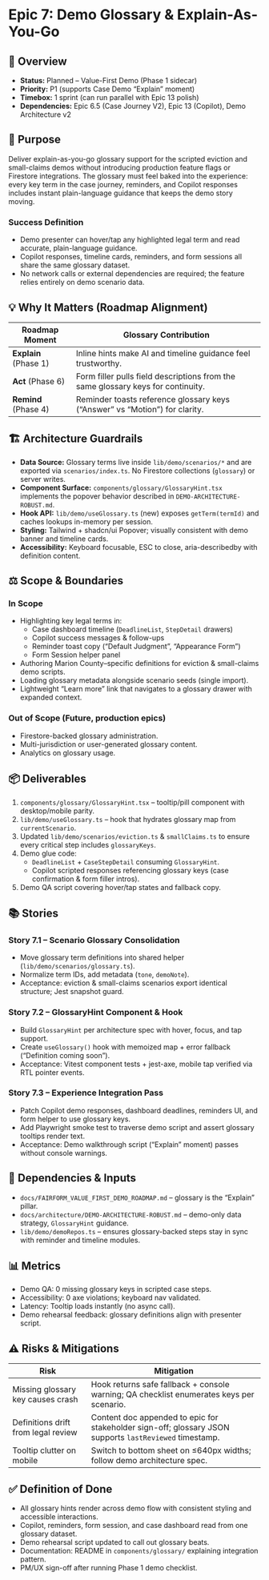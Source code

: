 # Epic 7: Demo Glossary & Explain-As-You-Go

## 🧭 Overview

- **Status:** Planned – Value-First Demo (Phase 1 sidecar)
- **Priority:** P1 (supports Case Demo “Explain” moment)
- **Timebox:** 1 sprint (can run parallel with Epic 13 polish)
- **Dependencies:** Epic 6.5 (Case Journey V2), Epic 13 (Copilot), Demo Architecture v2

## 🎯 Purpose

Deliver explain-as-you-go glossary support for the scripted eviction and small-claims demos without introducing production feature flags or Firestore integrations. The glossary must feel baked into the experience: every key term in the case journey, reminders, and Copilot responses includes instant plain-language guidance that keeps the demo story moving.

### Success Definition

- Demo presenter can hover/tap any highlighted legal term and read accurate, plain-language guidance.
- Copilot responses, timeline cards, reminders, and form sessions all share the same glossary dataset.
- No network calls or external dependencies are required; the feature relies entirely on demo scenario data.

## 💡 Why It Matters (Roadmap Alignment)

| Roadmap Moment | Glossary Contribution |
| -------------- | -------------------- |
| **Explain** (Phase 1) | Inline hints make AI and timeline guidance feel trustworthy. |
| **Act** (Phase 6) | Form filler pulls field descriptions from the same glossary keys for continuity. |
| **Remind** (Phase 4) | Reminder toasts reference glossary keys (“Answer” vs “Motion”) for clarity. |

## 🏗️ Architecture Guardrails

- **Data Source:** Glossary terms live inside `lib/demo/scenarios/*` and are exported via `scenarios/index.ts`. No Firestore collections (`glossary`) or server writes.
- **Component Surface:** `components/glossary/GlossaryHint.tsx` implements the popover behavior described in `DEMO-ARCHITECTURE-ROBUST.md`.
- **Hook API:** `lib/demo/useGlossary.ts` (new) exposes `getTerm(termId)` and caches lookups in-memory per session.
- **Styling:** Tailwind + shadcn/ui Popover; visually consistent with demo banner and timeline cards.
- **Accessibility:** Keyboard focusable, ESC to close, aria-describedby with definition content.

## ⚖️ Scope & Boundaries

### In Scope
- Highlighting key legal terms in:
  - Case dashboard timeline (`DeadlineList`, `StepDetail` drawers)
  - Copilot success messages & follow-ups
  - Reminder toast copy (“Default Judgment”, “Appearance Form”)
  - Form Session helper panel
- Authoring Marion County–specific definitions for eviction & small-claims demo scripts.
- Loading glossary metadata alongside scenario seeds (single import).
- Lightweight “Learn more” link that navigates to a glossary drawer with expanded context.

### Out of Scope (Future, production epics)
- Firestore-backed glossary administration.
- Multi-jurisdiction or user-generated glossary content.
- Analytics on glossary usage.

## 📦 Deliverables

1. `components/glossary/GlossaryHint.tsx` – tooltip/pill component with desktop/mobile parity.
2. `lib/demo/useGlossary.ts` – hook that hydrates glossary map from `currentScenario`.
3. Updated `lib/demo/scenarios/eviction.ts` & `smallClaims.ts` to ensure every critical step includes `glossaryKeys`.
4. Demo glue code:
   - `DeadlineList` + `CaseStepDetail` consuming `GlossaryHint`.
   - Copilot scripted responses referencing glossary keys (case confirmation & form filler intros).
5. Demo QA script covering hover/tap states and fallback copy.

## 📚 Stories

### Story 7.1 – Scenario Glossary Consolidation
- Move glossary term definitions into shared helper (`lib/demo/scenarios/glossary.ts`).
- Normalize term IDs, add metadata (`tone`, `demoNote`).
- Acceptance: eviction & small-claims scenarios export identical structure; Jest snapshot guard.

### Story 7.2 – GlossaryHint Component & Hook
- Build `GlossaryHint` per architecture spec with hover, focus, and tap support.
- Create `useGlossary()` hook with memoized map + error fallback (“Definition coming soon”).
- Acceptance: Vitest component tests + jest-axe, mobile tap verified via RTL pointer events.

### Story 7.3 – Experience Integration Pass
- Patch Copilot demo responses, dashboard deadlines, reminders UI, and form helper to use glossary keys.
- Add Playwright smoke test to traverse demo script and assert glossary tooltips render text.
- Acceptance: Demo walkthrough script (“Explain” moment) passes without console warnings.

## 🔗 Dependencies & Inputs

- `docs/FAIRFORM_VALUE_FIRST_DEMO_ROADMAP.md` – glossary is the “Explain” pillar.
- `docs/architecture/DEMO-ARCHITECTURE-ROBUST.md` – demo-only data strategy, `GlossaryHint` guidance.
- `lib/demo/demoRepos.ts` – ensures glossary-backed steps stay in sync with reminder and timeline modules.

## 📊 Metrics

- Demo QA: 0 missing glossary keys in scripted case steps.
- Accessibility: 0 axe violations; keyboard nav validated.
- Latency: Tooltip loads instantly (no async call).
- Demo rehearsal feedback: glossary definitions align with presenter script.

## ⚠️ Risks & Mitigations

| Risk | Mitigation |
| ---- | ---------- |
| Missing glossary key causes crash | Hook returns safe fallback + console warning; QA checklist enumerates keys per scenario. |
| Definitions drift from legal review | Content doc appended to epic for stakeholder sign-off; glossary JSON supports `lastReviewed` timestamp. |
| Tooltip clutter on mobile | Switch to bottom sheet on ≤640px widths; follow demo architecture spec. |

## ✅ Definition of Done

- All glossary hints render across demo flow with consistent styling and accessible interactions.
- Copilot, reminders, form session, and case dashboard read from one glossary dataset.
- Demo rehearsal script updated to call out glossary beats.
- Documentation: README in `components/glossary/` explaining integration pattern.
- PM/UX sign-off after running Phase 1 demo checklist.
